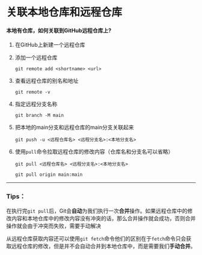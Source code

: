 # 关联本地仓库和远程仓库

#### 本地有仓库，如何关联到GitHub远程仓库上?

1. 在GitHub上新建一个远程仓库

2. 添加一个远程仓库

   ```shell
   git remote add <shortname> <url>
   ```

3. 查看远程仓库的别名和地址

   ```shell
   git remote -v
   ```

4. 指定远程分支名称

   ```shell
   git branch -M main
   ```

5. 把本地的main分支和远程仓库的main分支关联起来

   ```shell
   git push -u <远程仓库名> <远程分支名>:<本地分支名>
   ```

6. 使用`pull`命令拉取远程仓库的修改内容（仓库名和分支名可以省略）

   ```shell
   git pull <远程仓库名> <远程分支名>:<本地分支名>
   ```
   
   ```shell
   git pull origin main:main
   ```

------

### Tips：

在执行完`git pull`后，Git会**自动**为我们执行一次**合并**操作。如果远程仓库中的修改内容和本地仓库中的修改内容没有冲突的话，那么合并操作就会成功，否则合并操作就会由于冲突而失败，需要手动解决

从远程仓库获取内容还可以使用`git fetch`命令他们的区别在于`fetch`命令只会获取远程仓库的修改，但是并不会自动合并到本地仓库中，而是需要我们**手动合并**。

